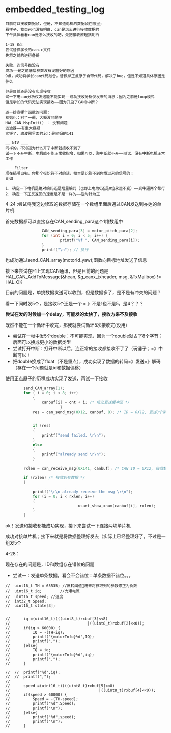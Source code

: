 # embedded_testing_log



  ```
  目前可以接收数据帧，但是，不知道电机的数据帧在哪里;
  看样子，我自己也没搞明白，can是怎么进行接收数据的
  下午具体看看can是怎么接收的吧，先把接收原理搞明白
  
  1-18 8点
  尝试替换学长的can.c文件
  先将之前的进行备份
  
  失败，连信号都没有
  成功——是之前底层参数没有设置好的原因
  9点，成功将学长can代码融合，替换掉正点原子自带代码，解决了bug，但是不知道具体原因是什么
  
  但是目前还是没有实现接收
  试一下用can分析仪发送能不能实现——成功接收分析仪发来的消息；因为之前是loop模式
  但是学长的代码无法实现接收——因为开启了CAN1中断？
  
  ```

  ```
  逐一排查哪个函数的问题：
  初始化：对了一遍，大概没问题吧
  HAL_CAN_MspInit() ： 没有问题
  滤波器——有重大嫌疑
  实锤了，滤波器里面的id；是他妈的141
  
  __ NIV ___
  同样的，不知道为什么开了中断就接收不到了
  试一下不开中断，电机能不能正常收指令，如果可以，那中断就不开——测试，没有中断电机正常工作
  
  ___ Filter___
  现在搞明白啦，你那个标识符不对的话，根本是识别不到你发过来的信号的；
  比如
  ```


```
1. 确定一下电机是绝对编码还是增量编码（也即上电为0还是0位永远不变）——真牛逼两个都行
2. 确定一下正反返回的速度是不是一样的——逆时针为正

```

4-24 :尝试将我这边读取的数据存储在一个数组里面后通过CAN发送到亦达的单片机

首先数据都可以直接存在CAN_sending_para这个1维数组中

```c
				CAN_sending_para[3] = motor_pitch_para[2];
				for (int i = 0; i < 5; i++) {
						printf("%f ", CAN_sending_para[i]);
				}
				printf("\n"); // 换行
```

也成功通过send_CAN_array(motorId_yaw);函数向目标地址发送了信息

接下来尝试在F1上实现CAN通讯，但是目前的问题是HAL_CAN_AddTxMessage(&hcan, &g_canx_txheader, msg, &TxMailbox) != HAL_OK



目前的问题是，单挑数据发送可以收到，但是数据多了，是不是有冲突的问题？

看一下同时发5个，是接收5个还是一个  = 》不是1也不是5，是4？？？

**尝试在发的时候加一个delay，可能发的太快了，接收方来不及接收**

既然不能在一个循环中收完，那我就尝试循环5次接收完(没用)

* 尝试在一帧中发5个double：不可能实现，因为一个double就占了8个字节；后面可以换成更小的数据类型
* 尝试打开中断：打开中断以后，连正常的接收都接收不了了（玩锤子；=》中断可以！
* 把double换成了float（不是重点），成功实现了数据的转码=》发送=》解码（存在一个问题就是id和数据偏移）



使用正点原子的历程成功实现了发送，再试一下接收

```C
		send_CAN_array(1);
		for ( i = 0; i < 8; i++)
            {
                canbuf[i] = cnt + i; /* 填充发送缓冲区 */
						}
            res = can_send_msg(0X12, canbuf, 8); /* ID = 0X12, 发送8个字节 */
						

            if (res)
            {
                printf("send failed. \r\n");
            }
            else
            {
                printf("already send \r\n");
            }
            								
		rxlen = can_receive_msg(0X141, canbuf); /* CAN ID = 0X12, 接收数据查询 */

        if (rxlen) /* 接收到有数据 */
        {

            printf("\r\n already receive the msg \r\n");
            for (i = 0; i < rxlen; i++)
            {
								usart_show_xnum(canbuf[i], rxlen);
            }
        }
```



ok！发送和接收都能成功实现，接下来尝试一下连接两块单片机

成功对接单片机；接下来就是将数据整理好发去（实际上已经整理好了，不过是一组发5个



4-28：

现在存在的问题是，ID和数组存在错位的问题

* 尝试一：发送单条数据，看会不会错位：单条数据不错位。。。

```
//	uint16_t TH = 65535; //反转阈值用来将获取到的参数修正为负数
//  uint16_t iq;		//力矩电流
//  uint16_t speed; //速度
//	int32_t Speed;
//	uint16_t state[3]; 
	

//		iq =(uint16_t)(((uint8_t)rxbuf[3]<<8)
//									|((uint8_t)rxbuf[2]<<0));
//		if(iq > 60000) {
//			IQ = -(TH-iq);
//			printf("{motorTnfo}%d",IQ);
//			printf(",");
//		}else{
//			IQ = iq;
//			printf("{motorTnfo}%d",iq);
//			printf(",");
//		}

//	//	printf("%d",iq);
//	//	printf(",");
//		
//		speed =(uint16_t)(((uint8_t)rxbuf[5]<<8)
//										 |((uint8_t)rxbuf[4]<<0));
//		if(speed > 60000) {
//			Speed = -(TH-speed);
//			printf("%d",Speed);
//			printf("\n");
//		}else{
//			printf("%d",speed);
//			printf("\n");
//		}
```


